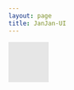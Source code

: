 ```yaml
---
layout: page
title: JanJan-UI
---
```


<!doctype html>
<html>
  <head>
  </head>
  <body>
    <div style='background-color:#e6e6e6;width:5rem;height:5rem;border-radius=0.25rem'></div>
  </body>
</html>
